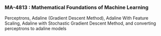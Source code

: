 ### MA-4813 : Mathematical Foundations of Machine Learning

Perceptrons, Adaline (Gradient Descent Method), Adaline With Feature Scaling, Adaline with Stochastic Gradient Descent Method, and converting perceptrons to adaline models
